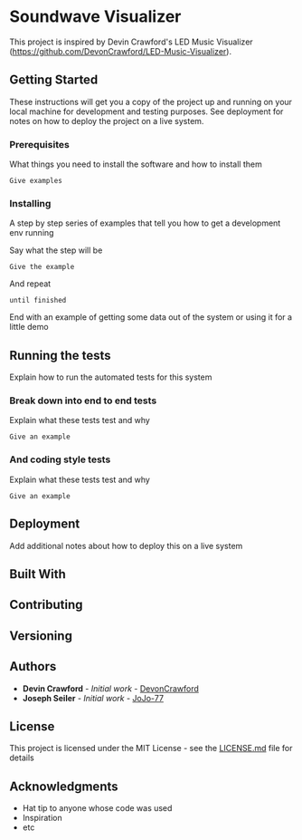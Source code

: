 # Soundwave Visualizer

This project is inspired by Devin Crawford's LED Music Visualizer (https://github.com/DevonCrawford/LED-Music-Visualizer).

## Getting Started

These instructions will get you a copy of the project up and running on your local machine for development and testing purposes. See deployment for notes on how to deploy the project on a live system.

### Prerequisites

What things you need to install the software and how to install them

```
Give examples
```

### Installing

A step by step series of examples that tell you how to get a development env running

Say what the step will be

```
Give the example
```

And repeat

```
until finished
```

End with an example of getting some data out of the system or using it for a little demo

## Running the tests

Explain how to run the automated tests for this system

### Break down into end to end tests

Explain what these tests test and why

```
Give an example
```

### And coding style tests

Explain what these tests test and why

```
Give an example
```

## Deployment

Add additional notes about how to deploy this on a live system

## Built With

## Contributing


## Versioning

## Authors

* **Devin Crawford** - *Initial work* - [DevonCrawford](https://github.com/DevonCrawford)
* **Joseph Seiler** - *Initial work* - [JoJo-77](https://github.com/JoJo-77)


## License

This project is licensed under the MIT License - see the [LICENSE.md](LICENSE.md) file for details

## Acknowledgments

* Hat tip to anyone whose code was used
* Inspiration
* etc
